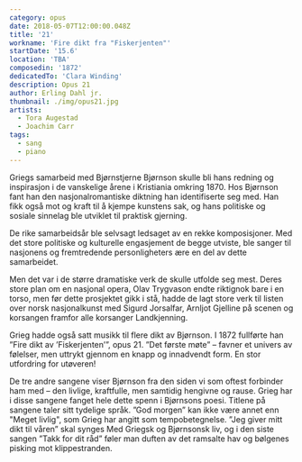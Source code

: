 ```yaml
---
category: opus
date: 2018-05-07T12:00:00.048Z
title: '21'
workname: 'Fire dikt fra "Fiskerjenten"'
startDate: '15.6'
location: 'TBA'
composedin: '1872'
dedicatedTo: 'Clara Winding'
description: Opus 21
author: Erling Dahl jr.
thumbnail: ./img/opus21.jpg
artists:
  - Tora Augestad
  - Joachim Carr
tags:
  - sang
  - piano
---
```


Griegs samarbeid med Bjørnstjerne Bjørnson skulle bli hans redning og inspirasjon i de vanskelige årene i Kristiania omkring 1870. Hos Bjørnson fant han den nasjonalromantiske diktning han identifiserte seg med. Han fikk også mot og kraft til å kjempe kunstens sak, og hans politiske og sosiale sinnelag ble utviklet til praktisk gjerning.

De rike samarbeidsår ble selvsagt ledsaget av en rekke komposisjoner. Med det store politiske og kulturelle engasjement de begge utviste, ble sanger til nasjonens og fremtredende personligheters ære en del av dette samarbeidet.

Men det var i de større dramatiske verk de skulle utfolde seg mest. Deres store plan om en nasjonal opera, Olav Trygvason endte riktignok bare i en torso, men før dette prosjektet gikk i stå, hadde de lagt store verk til listen over norsk nasjonalkunst med Sigurd Jorsalfar, Arnljot Gjelline på scenen og korsangen framfor alle korsanger Landkjenning.

Grieg hadde også satt musikk til flere dikt av Bjørnson. I 1872 fullførte han ”Fire dikt av ’Fiskerjenten’”, opus 21. ”Det første møte” – favner et univers av følelser, men uttrykt gjennom en knapp og innadvendt form. En stor utfordring for utøveren!

De tre andre sangene viser Bjørnson fra den siden vi som oftest forbinder ham med – den livlige, kraftfulle, men samtidig hengivne og rause. Grieg har i disse sangene fanget hele dette spenn i Bjørnsons poesi. Titlene på sangene taler sitt tydelige språk. ”God morgen” kan ikke være annet enn "Meget livlig", som Grieg har angitt som tempobetegnelse. ”Jeg giver mitt dikt til våren” skal synges Med Griegsk og Bjørnsonsk liv, og i den siste sangen ”Takk for dit råd” føler man duften av det ramsalte hav og bølgenes pisking mot klippestranden.
